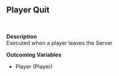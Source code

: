 ## Player Quit
<br>

**Description**
<br>
Executed when a player leaves the Server
<br>

**Outcoming Variables**
<br>
- Player (Player)
